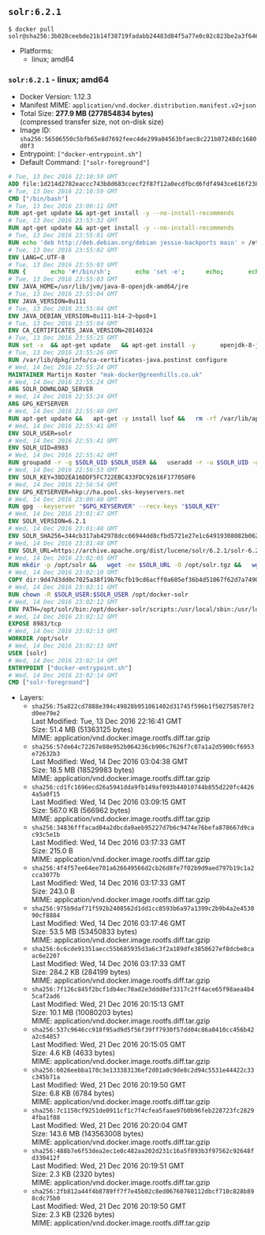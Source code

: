 ## `solr:6.2.1`

```console
$ docker pull solr@sha256:3b028ceebde21b14f38719fadabb24483d84f5a77e0c02c823be2a3f64682697
```

-	Platforms:
	-	linux; amd64

### `solr:6.2.1` - linux; amd64

-	Docker Version: 1.12.3
-	Manifest MIME: `application/vnd.docker.distribution.manifest.v2+json`
-	Total Size: **277.9 MB (277854834 bytes)**  
	(compressed transfer size, not on-disk size)
-	Image ID: `sha256:56506550c5bfb65e8d7692feec4de299a04563bfaec8c221b07248dc1680d0f3`
-	Entrypoint: `["docker-entrypoint.sh"]`
-	Default Command: `["solr-foreground"]`

```dockerfile
# Tue, 13 Dec 2016 22:10:59 GMT
ADD file:1d214d2782eaccc743b8d683ccecf2f87f12a0ecdfbcd6fdf4943ce616f23870 in / 
# Tue, 13 Dec 2016 22:10:59 GMT
CMD ["/bin/bash"]
# Tue, 13 Dec 2016 23:00:11 GMT
RUN apt-get update && apt-get install -y --no-install-recommends 		ca-certificates 		curl 		wget 	&& rm -rf /var/lib/apt/lists/*
# Tue, 13 Dec 2016 23:53:32 GMT
RUN apt-get update && apt-get install -y --no-install-recommends 		bzip2 		unzip 		xz-utils 	&& rm -rf /var/lib/apt/lists/*
# Tue, 13 Dec 2016 23:55:01 GMT
RUN echo 'deb http://deb.debian.org/debian jessie-backports main' > /etc/apt/sources.list.d/jessie-backports.list
# Tue, 13 Dec 2016 23:55:02 GMT
ENV LANG=C.UTF-8
# Tue, 13 Dec 2016 23:55:03 GMT
RUN { 		echo '#!/bin/sh'; 		echo 'set -e'; 		echo; 		echo 'dirname "$(dirname "$(readlink -f "$(which javac || which java)")")"'; 	} > /usr/local/bin/docker-java-home 	&& chmod +x /usr/local/bin/docker-java-home
# Tue, 13 Dec 2016 23:55:03 GMT
ENV JAVA_HOME=/usr/lib/jvm/java-8-openjdk-amd64/jre
# Tue, 13 Dec 2016 23:55:04 GMT
ENV JAVA_VERSION=8u111
# Tue, 13 Dec 2016 23:55:04 GMT
ENV JAVA_DEBIAN_VERSION=8u111-b14-2~bpo8+1
# Tue, 13 Dec 2016 23:55:04 GMT
ENV CA_CERTIFICATES_JAVA_VERSION=20140324
# Tue, 13 Dec 2016 23:55:25 GMT
RUN set -x 	&& apt-get update 	&& apt-get install -y 		openjdk-8-jre-headless="$JAVA_DEBIAN_VERSION" 		ca-certificates-java="$CA_CERTIFICATES_JAVA_VERSION" 	&& rm -rf /var/lib/apt/lists/* 	&& [ "$JAVA_HOME" = "$(docker-java-home)" ]
# Tue, 13 Dec 2016 23:55:26 GMT
RUN /var/lib/dpkg/info/ca-certificates-java.postinst configure
# Wed, 14 Dec 2016 22:55:24 GMT
MAINTAINER Martijn Koster "mak-docker@greenhills.co.uk"
# Wed, 14 Dec 2016 22:55:24 GMT
ARG SOLR_DOWNLOAD_SERVER
# Wed, 14 Dec 2016 22:55:24 GMT
ARG GPG_KEYSERVER
# Wed, 14 Dec 2016 22:55:40 GMT
RUN apt-get update &&   apt-get -y install lsof &&   rm -rf /var/lib/apt/lists/*
# Wed, 14 Dec 2016 22:55:41 GMT
ENV SOLR_USER=solr
# Wed, 14 Dec 2016 22:55:41 GMT
ENV SOLR_UID=8983
# Wed, 14 Dec 2016 22:55:42 GMT
RUN groupadd -r -g $SOLR_UID $SOLR_USER &&   useradd -r -u $SOLR_UID -g $SOLR_USER $SOLR_USER
# Wed, 14 Dec 2016 22:56:53 GMT
ENV SOLR_KEY=38D2EA16DDF5FC722EBC433FDC92616F177050F6
# Wed, 14 Dec 2016 22:56:54 GMT
ENV GPG_KEYSERVER=hkp://ha.pool.sks-keyservers.net
# Wed, 14 Dec 2016 23:00:40 GMT
RUN gpg --keyserver "$GPG_KEYSERVER" --recv-keys "$SOLR_KEY"
# Wed, 14 Dec 2016 23:01:47 GMT
ENV SOLR_VERSION=6.2.1
# Wed, 14 Dec 2016 23:01:48 GMT
ENV SOLR_SHA256=344cb317ab42978dcc66944dd8cfbd5721e27e1c64919308082b0623a310b607
# Wed, 14 Dec 2016 23:01:48 GMT
ENV SOLR_URL=https://archive.apache.org/dist/lucene/solr/6.2.1/solr-6.2.1.tgz
# Wed, 14 Dec 2016 23:02:05 GMT
RUN mkdir -p /opt/solr &&   wget -nv $SOLR_URL -O /opt/solr.tgz &&   wget -nv $SOLR_URL.asc -O /opt/solr.tgz.asc &&   echo "$SOLR_SHA256 */opt/solr.tgz" | sha256sum -c - &&   (>&2 ls -l /opt/solr.tgz /opt/solr.tgz.asc) &&   gpg --batch --verify /opt/solr.tgz.asc /opt/solr.tgz &&   tar -C /opt/solr --extract --file /opt/solr.tgz --strip-components=1 &&   rm /opt/solr.tgz* &&   rm -Rf /opt/solr/docs/ &&   mkdir -p /opt/solr/server/solr/lib /opt/solr/server/solr/mycores &&   sed -i -e 's/#SOLR_PORT=8983/SOLR_PORT=8983/' /opt/solr/bin/solr.in.sh &&   sed -i -e '/-Dsolr.clustering.enabled=true/ a SOLR_OPTS="$SOLR_OPTS -Dsun.net.inetaddr.ttl=60 -Dsun.net.inetaddr.negative.ttl=60"' /opt/solr/bin/solr.in.sh &&   chown -R $SOLR_USER:$SOLR_USER /opt/solr &&   mkdir /docker-entrypoint-initdb.d /opt/docker-solr/
# Wed, 14 Dec 2016 23:02:10 GMT
COPY dir:9d47d3dd0c7025a38f19b76cfb19cd6acff0a605ef36b4d51067f62d7a74908a in /opt/docker-solr/scripts 
# Wed, 14 Dec 2016 23:02:11 GMT
RUN chown -R $SOLR_USER:$SOLR_USER /opt/docker-solr
# Wed, 14 Dec 2016 23:02:12 GMT
ENV PATH=/opt/solr/bin:/opt/docker-solr/scripts:/usr/local/sbin:/usr/local/bin:/usr/sbin:/usr/bin:/sbin:/bin
# Wed, 14 Dec 2016 23:02:12 GMT
EXPOSE 8983/tcp
# Wed, 14 Dec 2016 23:02:13 GMT
WORKDIR /opt/solr
# Wed, 14 Dec 2016 23:02:13 GMT
USER [solr]
# Wed, 14 Dec 2016 23:02:14 GMT
ENTRYPOINT ["docker-entrypoint.sh"]
# Wed, 14 Dec 2016 23:02:14 GMT
CMD ["solr-foreground"]
```

-	Layers:
	-	`sha256:75a822cd7888e394c49828b951061402d31745f596b1f502758570f2d0ee79e2`  
		Last Modified: Tue, 13 Dec 2016 22:16:41 GMT  
		Size: 51.4 MB (51363125 bytes)  
		MIME: application/vnd.docker.image.rootfs.diff.tar.gzip
	-	`sha256:57de64c72267e88e952b064236cb906c7626f7c07a1a2d5900cf6953e72632b3`  
		Last Modified: Wed, 14 Dec 2016 03:04:38 GMT  
		Size: 18.5 MB (18529983 bytes)  
		MIME: application/vnd.docker.image.rootfs.diff.tar.gzip
	-	`sha256:cd1fc1696ecd26a5941dda9fb149af093b44010744b855d220fc44264a5a0f15`  
		Last Modified: Wed, 14 Dec 2016 03:09:15 GMT  
		Size: 567.0 KB (566962 bytes)  
		MIME: application/vnd.docker.image.rootfs.diff.tar.gzip
	-	`sha256:34836fffacad04a2dbcda9aeb95227d7b6c9474e76befa878667d9cac93c5e1b`  
		Last Modified: Wed, 14 Dec 2016 03:17:33 GMT  
		Size: 215.0 B  
		MIME: application/vnd.docker.image.rootfs.diff.tar.gzip
	-	`sha256:4f4f57ee64ee701a626649566d2cb26d8fe7f02b9d9aed797b19c1a2cca3077b`  
		Last Modified: Wed, 14 Dec 2016 03:17:33 GMT  
		Size: 243.0 B  
		MIME: application/vnd.docker.image.rootfs.diff.tar.gzip
	-	`sha256:975b9daf71f592b2408562d1dd1cc8593b6a97a1399c2b9b4a2e453090cf8884`  
		Last Modified: Wed, 14 Dec 2016 03:17:46 GMT  
		Size: 53.5 MB (53450833 bytes)  
		MIME: application/vnd.docker.image.rootfs.diff.tar.gzip
	-	`sha256:6c6cde91351aecc55b685935d3a6c3f2a189dfe3850627ef8dcbe8caac6e2207`  
		Last Modified: Wed, 14 Dec 2016 03:17:33 GMT  
		Size: 284.2 KB (284199 bytes)  
		MIME: application/vnd.docker.image.rootfs.diff.tar.gzip
	-	`sha256:7f126c845f2bcf1db4ec70ad2e3ddd8ef3317c2ff4ace65f98aea4b45caf2ad6`  
		Last Modified: Wed, 21 Dec 2016 20:15:13 GMT  
		Size: 10.1 MB (10080203 bytes)  
		MIME: application/vnd.docker.image.rootfs.diff.tar.gzip
	-	`sha256:537c9646cc918f95ad9d5f56f39ff7930f57dd04c86a0410cc456b42a2c64857`  
		Last Modified: Wed, 21 Dec 2016 20:15:05 GMT  
		Size: 4.6 KB (4633 bytes)  
		MIME: application/vnd.docker.image.rootfs.diff.tar.gzip
	-	`sha256:6026eebba170c3e133383136ef2d01a0c9de8c2d94c5531e44422c33c345b71a`  
		Last Modified: Wed, 21 Dec 2016 20:19:50 GMT  
		Size: 6.8 KB (6784 bytes)  
		MIME: application/vnd.docker.image.rootfs.diff.tar.gzip
	-	`sha256:7c1150cf9251de0911cf1c7f4cfea5faae97b0b96feb228723fc28294fba1f88`  
		Last Modified: Wed, 21 Dec 2016 20:20:04 GMT  
		Size: 143.6 MB (143563008 bytes)  
		MIME: application/vnd.docker.image.rootfs.diff.tar.gzip
	-	`sha256:488b7e6f53dea2ec1e0c482aa202d231c16a5f893b3f97562c92648fd330412f`  
		Last Modified: Wed, 21 Dec 2016 20:19:51 GMT  
		Size: 2.3 KB (2320 bytes)  
		MIME: application/vnd.docker.image.rootfs.diff.tar.gzip
	-	`sha256:2fb812a44f4b8789ff7f7e45b02c8ed06760760112dbcf710c828b898cdc75b0`  
		Last Modified: Wed, 21 Dec 2016 20:19:50 GMT  
		Size: 2.3 KB (2326 bytes)  
		MIME: application/vnd.docker.image.rootfs.diff.tar.gzip
